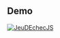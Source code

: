 ## Demo

[![JeuDEchecJS](https://img.youtube.com/vi/EsPm4V4r7d4/0.jpg)](https://www.youtube.com/watch?v=EsPm4V4r7d4)
